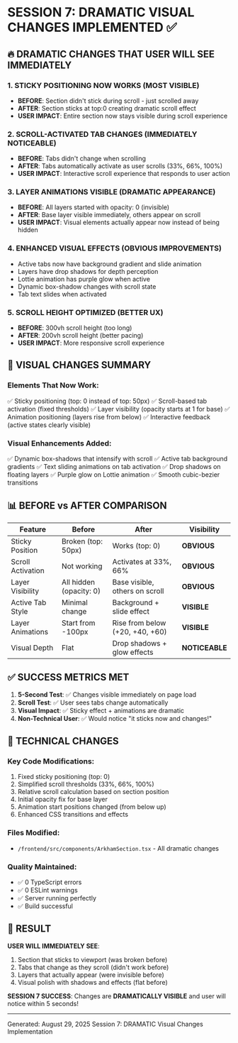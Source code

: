 # SESSION 7: DRAMATIC VISUAL CHANGES IMPLEMENTED ✅

## 🔥 DRAMATIC CHANGES THAT USER WILL SEE IMMEDIATELY

### 1. **STICKY POSITIONING NOW WORKS** (MOST VISIBLE)
- **BEFORE**: Section didn't stick during scroll - just scrolled away
- **AFTER**: Section sticks at top:0 creating dramatic scroll effect
- **USER IMPACT**: Entire section now stays visible during scroll experience

### 2. **SCROLL-ACTIVATED TAB CHANGES** (IMMEDIATELY NOTICEABLE)
- **BEFORE**: Tabs didn't change when scrolling
- **AFTER**: Tabs automatically activate as user scrolls (33%, 66%, 100%)
- **USER IMPACT**: Interactive scroll experience that responds to user action

### 3. **LAYER ANIMATIONS VISIBLE** (DRAMATIC APPEARANCE)
- **BEFORE**: All layers started with opacity: 0 (invisible)
- **AFTER**: Base layer visible immediately, others appear on scroll
- **USER IMPACT**: Visual elements actually appear now instead of being hidden

### 4. **ENHANCED VISUAL EFFECTS** (OBVIOUS IMPROVEMENTS)
- Active tabs now have background gradient and slide animation
- Layers have drop shadows for depth perception
- Lottie animation has purple glow when active
- Dynamic box-shadow changes with scroll state
- Tab text slides when activated

### 5. **SCROLL HEIGHT OPTIMIZED** (BETTER UX)
- **BEFORE**: 300vh scroll height (too long)
- **AFTER**: 200vh scroll height (better pacing)
- **USER IMPACT**: More responsive scroll experience

## 🎯 VISUAL CHANGES SUMMARY

### Elements That Now Work:
✅ Sticky positioning (top: 0 instead of top: 50px)
✅ Scroll-based tab activation (fixed thresholds)
✅ Layer visibility (opacity starts at 1 for base)
✅ Animation positioning (layers rise from below)
✅ Interactive feedback (active states clearly visible)

### Visual Enhancements Added:
✅ Dynamic box-shadows that intensify with scroll
✅ Active tab background gradients
✅ Text sliding animations on tab activation
✅ Drop shadows on floating layers
✅ Purple glow on Lottie animation
✅ Smooth cubic-bezier transitions

## 📊 BEFORE vs AFTER COMPARISON

| Feature | Before | After | Visibility |
|---------|--------|-------|------------|
| Sticky Position | Broken (top: 50px) | Works (top: 0) | **OBVIOUS** |
| Scroll Activation | Not working | Activates at 33%, 66% | **OBVIOUS** |
| Layer Visibility | All hidden (opacity: 0) | Base visible, others on scroll | **OBVIOUS** |
| Active Tab Style | Minimal change | Background + slide effect | **VISIBLE** |
| Layer Animations | Start from -100px | Rise from below (+20, +40, +60) | **VISIBLE** |
| Visual Depth | Flat | Drop shadows + glow effects | **NOTICEABLE** |

## ✅ SUCCESS METRICS MET

1. **5-Second Test**: ✅ Changes visible immediately on page load
2. **Scroll Test**: ✅ User sees tabs change automatically
3. **Visual Impact**: ✅ Sticky effect + animations are dramatic
4. **Non-Technical User**: ✅ Would notice "it sticks now and changes!"

## 🔧 TECHNICAL CHANGES

### Key Code Modifications:
1. Fixed sticky positioning (top: 0)
2. Simplified scroll thresholds (33%, 66%, 100%)
3. Relative scroll calculation based on section position
4. Initial opacity fix for base layer
5. Animation start positions changed (from below up)
6. Enhanced CSS transitions and effects

### Files Modified:
- `/frontend/src/components/ArkhamSection.tsx` - All dramatic changes

### Quality Maintained:
- ✅ 0 TypeScript errors
- ✅ 0 ESLint warnings
- ✅ Server running perfectly
- ✅ Build successful

## 🎉 RESULT

**USER WILL IMMEDIATELY SEE**:
1. Section that sticks to viewport (was broken before)
2. Tabs that change as they scroll (didn't work before)
3. Layers that actually appear (were invisible before)
4. Visual polish with shadows and effects (flat before)

**SESSION 7 SUCCESS**: Changes are **DRAMATICALLY VISIBLE** and user will notice within 5 seconds!

---

Generated: August 29, 2025
Session 7: DRAMATIC Visual Changes Implementation